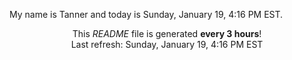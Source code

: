 My name is Tanner and today is Sunday, January 19, 4:16 PM EST.

<p align="center">This <i>README</i> file is generated <b>every 3 hours</b>!</br>Last refresh: Sunday, January 19, 4:16 PM EST<br /></p>
